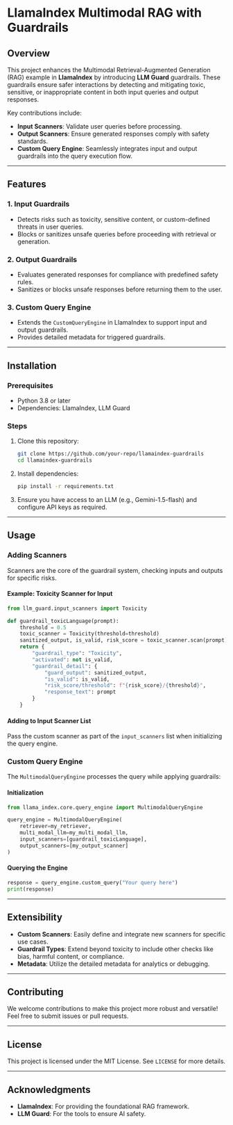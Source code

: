 
# LlamaIndex Multimodal RAG with Guardrails

## Overview

This project enhances the Multimodal Retrieval-Augmented Generation (RAG) example in **LlamaIndex** by introducing **LLM Guard** guardrails. These guardrails ensure safer interactions by detecting and mitigating toxic, sensitive, or inappropriate content in both input queries and output responses.

Key contributions include:
- **Input Scanners**: Validate user queries before processing.
- **Output Scanners**: Ensure generated responses comply with safety standards.
- **Custom Query Engine**: Seamlessly integrates input and output guardrails into the query execution flow.

---

## Features

### 1. Input Guardrails
- Detects risks such as toxicity, sensitive content, or custom-defined threats in user queries.
- Blocks or sanitizes unsafe queries before proceeding with retrieval or generation.

### 2. Output Guardrails
- Evaluates generated responses for compliance with predefined safety rules.
- Sanitizes or blocks unsafe responses before returning them to the user.

### 3. Custom Query Engine
- Extends the `CustomQueryEngine` in LlamaIndex to support input and output guardrails.
- Provides detailed metadata for triggered guardrails.

---

## Installation

### Prerequisites
- Python 3.8 or later
- Dependencies: LlamaIndex, LLM Guard

### Steps
1. Clone this repository:
   ```bash
   git clone https://github.com/your-repo/llamaindex-guardrails
   cd llamaindex-guardrails
   ```

2. Install dependencies:
   ```bash
   pip install -r requirements.txt
   ```

3. Ensure you have access to an LLM (e.g., Gemini-1.5-flash) and configure API keys as required.

---

## Usage

### Adding Scanners
Scanners are the core of the guardrail system, checking inputs and outputs for specific risks. 

#### Example: Toxicity Scanner for Input
```python
from llm_guard.input_scanners import Toxicity

def guardrail_toxicLanguage(prompt):
    threshold = 0.5
    toxic_scanner = Toxicity(threshold=threshold)
    sanitized_output, is_valid, risk_score = toxic_scanner.scan(prompt)
    return {
        "guardrail_type": "Toxicity",
        "activated": not is_valid,
        "guardrail_detail": {
            "guard_output": sanitized_output,
            "is_valid": is_valid,
            "risk_score/threshold": f"{risk_score}/{threshold}",
            "response_text": prompt
        }
    }
```

#### Adding to Input Scanner List
Pass the custom scanner as part of the `input_scanners` list when initializing the query engine.

### Custom Query Engine
The `MultimodalQueryEngine` processes the query while applying guardrails:

#### Initialization
```python
from llama_index.core.query_engine import MultimodalQueryEngine

query_engine = MultimodalQueryEngine(
    retriever=my_retriever,
    multi_modal_llm=my_multi_modal_llm,
    input_scanners=[guardrail_toxicLanguage],
    output_scanners=[my_output_scanner]
)
```

#### Querying the Engine
```python
response = query_engine.custom_query("Your query here")
print(response)
```

---

## Extensibility

- **Custom Scanners**: Easily define and integrate new scanners for specific use cases.
- **Guardrail Types**: Extend beyond toxicity to include other checks like bias, harmful content, or compliance.
- **Metadata**: Utilize the detailed metadata for analytics or debugging.

---

## Contributing

We welcome contributions to make this project more robust and versatile! Feel free to submit issues or pull requests.

---

## License

This project is licensed under the MIT License. See `LICENSE` for more details.

---

## Acknowledgments

- **LlamaIndex**: For providing the foundational RAG framework.
- **LLM Guard**: For the tools to ensure AI safety.

